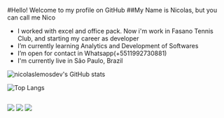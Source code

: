 #Hello! Welcome to my profile on GitHub
##My Name is Nicolas, but you can call me Nico
<!--
**nicolaslemosdev/nicolaslemosdev** is a ✨ _special_ ✨ repository because its `README.md` (this file) appears on your GitHub profile.
-->


-  I worked with excel and office pack. Now i'm work in Fasano Tennis Club, and starting my career as developer
-  I’m currently learning Analytics and Development of Softwares
-  I’m open for contact in Whatsapp(+5511992730881)
-  I'm currently live in São Paulo, Brazil

![nicolaslemosdev's GitHub stats](https://github-readme-stats.vercel.app/api?username=nicolaslemosdev&show_icons=true&theme=tokyonight)

![Top Langs](https://github-readme-stats.vercel.app/api/top-langs/?username=nicolaslemosdev&layout=compact)

##

<div> 
  
  <a href="https://instagram.com/nplemoss" target="_blank"><img src="https://img.shields.io/badge/-Instagram-%23E4405F?style=for-the-badge&logo=instagram&logoColor=white" target="_blank"></a>
  <a href = "mailto:lemospnicolas@gmail.com"><img src="https://img.shields.io/badge/-Gmail-%23333?style=for-the-badge&logo=gmail&logoColor=white" target="_blank"></a>
  <a href="https://https://www.linkedin.com/in/nicolas-pereira-lemos-9013ba194" target="_blank"><img src="https://img.shields.io/badge/-LinkedIn-%230077B5?style=for-the-badge&logo=linkedin&logoColor=white" target="_blank"></a> 
  
</div>
